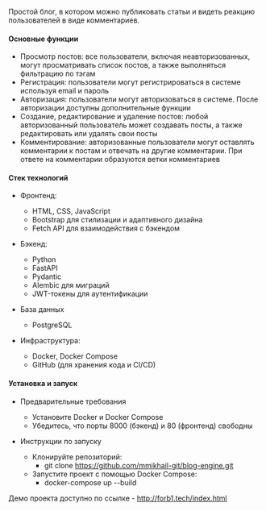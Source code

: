 Простой блог, в котором можно публиковать статьи и видеть реакцию пользователей в виде комментариев.

#### Основные функции
- Просмотр постов: все пользователи, включая неавторизованных, могут просматривать список постов, а также выполняться фильтрацию по тэгам
- Регистрация: пользователи могут регистрироваться в системе используя email и пароль
- Авторизация: пользователи могут авторизоваться в системе. После авторизации доступны дополнительные функции
- Создание, редактирование и удаление постов: любой авторизованный пользователь может создавать посты, а также редактировать или удалять свои посты
- Комментирование: авторизованные пользователи могут оставлять комментарии к постам и отвечать на другие комментарии. При ответе на комментарии образуются ветки комментариев

#### Стек технологий
- Фронтенд:
  - HTML, CSS, JavaScript
  - Bootstrap для стилизации и адаптивного дизайна
  - Fetch API для взаимодействия с бэкендом

- Бэкенд:
  - Python
  - FastAPI
  - Pydantic
  - Alembic для миграций
  - JWT-токены для аутентификации

- База данных
  - PostgreSQL

- Инфраструктура:
  - Docker, Docker Compose
  - GitHub (для хранения кода и CI/CD)

#### Установка и запуск

- Предварительные требования
  - Установите Docker и Docker Compose
  - Убедитесь, что порты 8000 (бэкенд) и 80 (фронтенд) свободны

- Инструкции по запуску
  - Клонируйте репозиторий:
    - git clone https://github.com/mmikhail-git/blog-engine.git
  - Запустите проект с помощью Docker Compose:
    - docker-compose up --build

 Демо проекта доступно по ссылке - http://forb1.tech/index.html 

